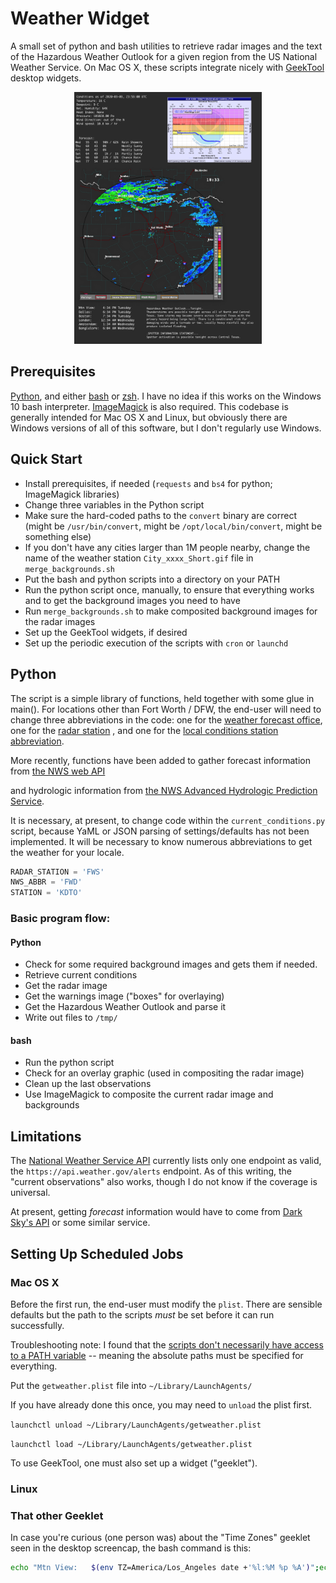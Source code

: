 
# Weather Widget

A small set of python and bash utilities to retrieve radar images and the 
text of the Hazardous Weather Outlook for a given region from the 
US National Weather Service. On Mac OS X, these scripts integrate nicely with
[GeekTool](https://www.tynsoe.org/v2/geektool/) 
desktop widgets.

<p align="center">
<img src="https://github.com/jessehamner/WeatherWidget/blob/master/images/desktop.png" width="300" alt-text="GeekTool desktop widgets showing radar image and hazardous weather outlook information along with forecast and hydrograph.">
</p>


## Prerequisites

[Python](https://www.python.org/), and either [bash](https://www.gnu.org/software/bash/) or [zsh](http://zsh.sourceforge.net/). I have no idea if this works on the Windows 10 bash interpreter.
[ImageMagick](https://imagemagick.org/) is also required. This codebase is generally intended for Mac OS X and Linux,
but obviously there are Windows versions of all of this software, but I don't
regularly use Windows.

## Quick Start

- Install prerequisites, if needed (`requests` and `bs4` for python; ImageMagick libraries)
- Change three variables in the Python script
- Make sure the hard-coded paths to the `convert` binary are correct (might be `/usr/bin/convert`, might be `/opt/local/bin/convert`, might be something else)
- If you don't have any cities larger than 1M people nearby, change the name of the weather station `City_xxxx_Short.gif` file in `merge_backgrounds.sh`
- Put the bash and python scripts into a directory on your PATH
- Run the python script once, manually, to ensure that everything works and to get the background images you need to have
- Run `merge_backgrounds.sh` to make composited background images for the radar images
- Set up the GeekTool widgets, if desired
- Set up the periodic execution of the scripts with `cron` or `launchd`


## Python

The script is a simple library of functions, held together with some glue in 
main(). For locations other than Fort Worth / DFW, the end-user will need to
change three abbreviations in the code: one for the 
[weather forecast office](https://en.wikipedia.org/wiki/List_of_National_Weather_Service_Weather_Forecast_Office), 
one for the 
[radar station](https://radar.weather.gov/)
, and one for the
[local conditions station abbreviation](https://w1.weather.gov/xml/current_obs/).

More recently, functions have been added to gather forecast information from
[the NWS web API](https://graphical.weather.gov/xml/rest.php)

and hydrologic information from 
[the NWS Advanced Hydrologic Prediction Service](https://water.weather.gov/ahps2/hydrograph.php).

It is necessary, at present, to change code within the `current_conditions.py`
script, because YaML or JSON parsing of settings/defaults has not been implemented.
It will be necessary to know numerous abbreviations to get the weather for your
locale.

```python
RADAR_STATION = 'FWS'
NWS_ABBR = 'FWD'
STATION = 'KDTO'

```

### Basic program flow:

#### Python
- Check for some required background images and gets them if needed.
- Retrieve current conditions
- Get the radar image
- Get the warnings image ("boxes" for overlaying)
- Get the Hazardous Weather Outlook and parse it
- Write out files to `/tmp/`

#### bash
- Run the python script
- Check for an overlay graphic (used in compositing the radar image)
- Clean up the last observations
- Use ImageMagick to composite the current radar image and backgrounds

## Limitations

The [National Weather Service API](https://www.weather.gov/documentation/services-web-api)
currently lists only one endpoint as valid, the `https://api.weather.gov/alerts` endpoint. 
As of this writing, the "current observations" also works, though I do not know if the coverage is universal.

At present, getting *forecast* information would have to come from 
[Dark Sky's API](https://darksky.net/dev/docs/faq) 
or some similar service.

## Setting Up Scheduled Jobs

### Mac OS X 

Before the first run, the end-user must modify the `plist`. There are sensible defaults but
the path to the scripts _must_ be set before it can run successfully.

Troubleshooting note: I found that the 
[scripts don't necessarily have access to
a PATH variable](https://superuser.com/questions/1093832/cant-get-launchd-plist-run-successfully-in-mac-os-x) 
-- meaning the absolute paths must be specified for everything.

Put the `getweather.plist` file into `~/Library/LaunchAgents/`

If you have already done this once, you may need to `unload` the plist first.

`launchctl unload ~/Library/LaunchAgents/getweather.plist`

`launchctl load ~/Library/LaunchAgents/getweather.plist`

To use GeekTool, one must also set up a widget ("geeklet").

### Linux



### That other Geeklet

In case you're curious (one person was) about the "Time Zones" geeklet seen in the desktop screencap, the bash command is this:

```bash
echo "Mtn View:   $(env TZ=America/Los_Angeles date +'%l:%M %p %A')";echo "Dallas:     $(env TZ=America/Chicago date +'%l:%M %p %A')";echo "Boston:     $(env TZ=America/New_York date +'%l:%M %p %A')";echo "London:     $(env TZ=Europe/London date +'%l:%M %p %A')";echo "Amsterdam:  $(env TZ=Europe/Amsterdam date +'%l:%M %p %A')";echo "Banglalore: $(env TZ=Asia/Kolkata date +'%l:%M %p %A')"
```
